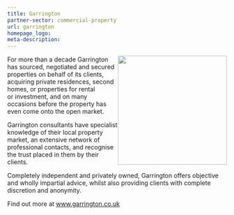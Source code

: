 ```yaml
---
title: Garrington
partner-sector: commercial-property
url: garrington
homepage_logo:
meta-description:
---
```


<p><img alt="" src="//clarity-strategies.github.io/ie-uploads/about/Garrington_RGB_250px.jpg" style="float:right; height:250px; width:250px" />For more than a decade Garrington has sourced, negotiated and secured properties on behalf of its clients, acquiring private residences, second homes, or properties for rental or&nbsp;investment, and on many occasions before the property has even come onto the open market.</p><p>Garrington consultants have specialist knowledge of their local property market, an extensive network of professional contacts, and recognise the trust placed in them by their clients.</p><p>Completely independent and privately owned, Garrington offers objective and wholly impartial advice, whilst also providing clients with complete discretion and anonymity.</p><p>Find out more at&nbsp;<a href="http://www.garrington.co.uk" target="_blank">www.garrington.co.uk</a></p>